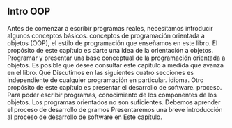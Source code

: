 ## Intro OOP

Antes de comenzar a escribir programas reales, necesitamos introducir algunos conceptos básicos.
conceptos de programación orientada a objetos (OOP), el estilo de programación que enseñamos
en este libro. El propósito de este capítulo es darte una idea de la orientación a objetos.
Programar y presentar una base conceptual de la programación orientada a objetos.
Es posible que desee consultar este capítulo a medida que avanza en el libro. Qué
Discutimos en las siguientes cuatro secciones es independiente de cualquier programación en particular.
idioma.
Otro propósito de este capítulo es presentar el desarrollo de software.
proceso. Para poder escribir programas, conocimiento de los componentes de los objetos.
Los programas orientados no son suficientes. Debemos aprender el proceso de desarrollo de
gramos Presentaremos una breve introducción al proceso de desarrollo de software en
Este capítulo.
